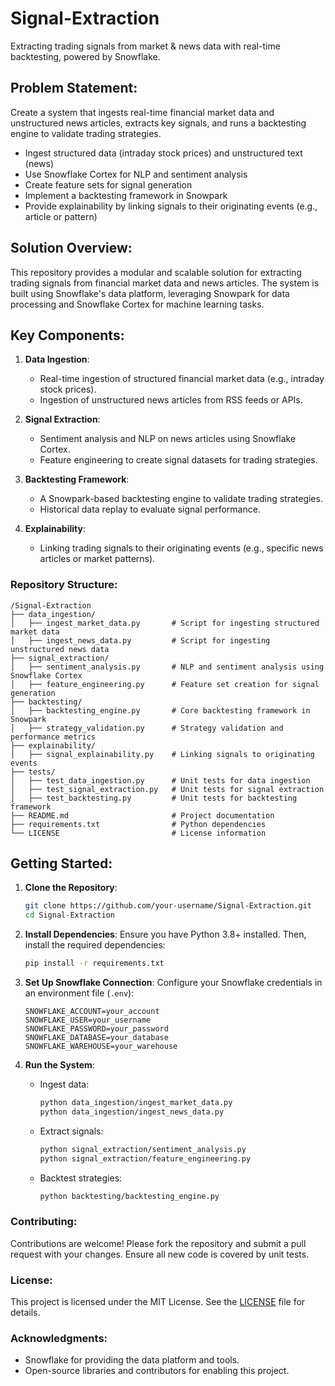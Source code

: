 # Signal-Extraction
Extracting trading signals from market &amp; news data with real-time backtesting, powered by Snowflake.

## Problem Statement:
Create a system that ingests real-time financial market data and unstructured news articles, extracts key signals, and runs a backtesting engine to validate trading strategies.

- Ingest structured data (intraday stock prices) and unstructured text (news)
- Use Snowflake Cortex for NLP and sentiment analysis
- Create feature sets for signal generation
- Implement a backtesting framework in Snowpark
- Provide explainability by linking signals to their originating events (e.g., article or pattern)

## Solution Overview:
This repository provides a modular and scalable solution for extracting trading signals from financial market data and news articles. The system is built using Snowflake's data platform, leveraging Snowpark for data processing and Snowflake Cortex for machine learning tasks.

## Key Components:
1. **Data Ingestion**:
    - Real-time ingestion of structured financial market data (e.g., intraday stock prices).
    - Ingestion of unstructured news articles from RSS feeds or APIs.

2. **Signal Extraction**:
    - Sentiment analysis and NLP on news articles using Snowflake Cortex.
    - Feature engineering to create signal datasets for trading strategies.

3. **Backtesting Framework**:
    - A Snowpark-based backtesting engine to validate trading strategies.
    - Historical data replay to evaluate signal performance.

4. **Explainability**:
    - Linking trading signals to their originating events (e.g., specific news articles or market patterns).

### Repository Structure:
```
/Signal-Extraction
├── data_ingestion/
│   ├── ingest_market_data.py       # Script for ingesting structured market data
│   ├── ingest_news_data.py         # Script for ingesting unstructured news data
├── signal_extraction/
│   ├── sentiment_analysis.py       # NLP and sentiment analysis using Snowflake Cortex
│   ├── feature_engineering.py      # Feature set creation for signal generation
├── backtesting/
│   ├── backtesting_engine.py       # Core backtesting framework in Snowpark
│   ├── strategy_validation.py      # Strategy validation and performance metrics
├── explainability/
│   ├── signal_explainability.py    # Linking signals to originating events
├── tests/
│   ├── test_data_ingestion.py      # Unit tests for data ingestion
│   ├── test_signal_extraction.py   # Unit tests for signal extraction
│   ├── test_backtesting.py         # Unit tests for backtesting framework
├── README.md                       # Project documentation
├── requirements.txt                # Python dependencies
└── LICENSE                         # License information
```

## Getting Started:
1. **Clone the Repository**:
    ```bash
    git clone https://github.com/your-username/Signal-Extraction.git
    cd Signal-Extraction
    ```

2. **Install Dependencies**:
    Ensure you have Python 3.8+ installed. Then, install the required dependencies:
    ```bash
    pip install -r requirements.txt
    ```

3. **Set Up Snowflake Connection**:
    Configure your Snowflake credentials in an environment file (`.env`):
    ```
    SNOWFLAKE_ACCOUNT=your_account
    SNOWFLAKE_USER=your_username
    SNOWFLAKE_PASSWORD=your_password
    SNOWFLAKE_DATABASE=your_database
    SNOWFLAKE_WAREHOUSE=your_warehouse
    ```

4. **Run the System**:
    - Ingest data:
      ```bash
      python data_ingestion/ingest_market_data.py
      python data_ingestion/ingest_news_data.py
      ```
    - Extract signals:
      ```bash
      python signal_extraction/sentiment_analysis.py
      python signal_extraction/feature_engineering.py
      ```
    - Backtest strategies:
      ```bash
      python backtesting/backtesting_engine.py
      ```

### Contributing:
Contributions are welcome! Please fork the repository and submit a pull request with your changes. Ensure all new code is covered by unit tests.

### License:
This project is licensed under the MIT License. See the [LICENSE](LICENSE) file for details.

### Acknowledgments:
- Snowflake for providing the data platform and tools.
- Open-source libraries and contributors for enabling this project.
